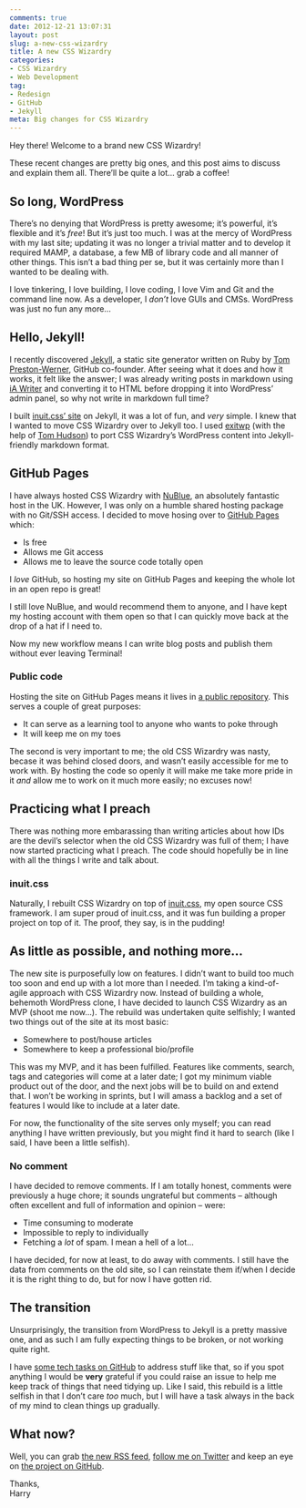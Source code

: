 ```yaml
---
comments: true
date: 2012-12-21 13:07:31
layout: post
slug: a-new-css-wizardry
title: A new CSS Wizardry
categories:
- CSS Wizardry
- Web Development
tag:
- Redesign
- GitHub
- Jekyll
meta: Big changes for CSS Wizardry
---
```


Hey there! Welcome to a brand new CSS Wizardry!

These recent changes are pretty big ones, and this post aims to discuss and
explain them all. There’ll  be quite a lot… grab a coffee!

## So long, WordPress

There’s no denying that WordPress is pretty awesome; it’s powerful, it’s
flexible and it’s _free_! But it’s just too much. I was at the mercy of
WordPress with my last site; updating it was no longer a trivial matter and to
develop it required MAMP, a database, a few MB of library code and all manner of
other things. This isn’t a bad thing per se, but it was certainly more than I
wanted to be dealing with.

I love tinkering, I love building, I love coding, I love Vim and Git and the
command line now. As a developer, I _don’t_ love GUIs and CMSs. WordPress was
just no fun any more…

## Hello, Jekyll!

I recently discovered [Jekyll](https://github.com/mojombo/jekyll), a static site
generator written on Ruby by [Tom Preston-Werner](http://tom.preston-werner.com/),
GitHub co-founder. After seeing what it does and how it works, it felt
like the answer; I was already writing posts in markdown using [iA Writer](http://www.iawriter.com/)
and converting it to HTML before dropping it into WordPress’ admin panel, so
why not write in markdown full time?

I built [inuit.css’ site](http://inuitcss.com) on Jekyll, it was a lot of fun,
and _very_ simple. I knew that I wanted to move CSS Wizardry over to Jekyll
too. I used [exitwp](https://github.com/thomasf/exitwp) (with the help of
[Tom Hudson](https://twitter.com/tomnomnom)) to port CSS Wizardry’s WordPress
content into Jekyll-friendly markdown format.

## GitHub Pages

I have always hosted CSS Wizardry with [NuBlue](http://www.nublue.co.uk/), an
absolutely fantastic host in the UK. However, I was only on a humble shared
hosting package with no Git/SSH access. I decided to move hosing over to
[GitHub Pages](http://pages.github.com/) which:

* Is free
* Allows me Git access
* Allows me to leave the source code totally open

I _love_ GitHub, so hosting my site on GitHub Pages and keeping the whole lot in
an open repo is great!

I still love NuBlue, and would recommend them to anyone, and I have kept my
hosting account with them open so that I can quickly move back at the drop of a
hat if I need to.

Now my new workflow means I can write blog posts and publish them without
ever leaving Terminal!

### Public code

Hosting the site on GitHub Pages means it lives in
[a public repository](https://github.com/csswizardry/csswizardry.github.com).
This serves a couple of great purposes:

<ul class="numbered-list">
  <li>It can serve as a learning tool to anyone who wants to poke through</li>
  <li>It will keep me on my toes</li>
</ul>

The second is very important to me; the old CSS Wizardry was nasty, becase it
was behind closed doors, and wasn’t easily accessible for me to work with. By
hosting the code so openly it will make me take more pride in it _and_ allow
me to work on it much more easily; no excuses now!

## Practicing what I preach

There was nothing more embarassing than writing articles about how IDs are the
devil’s selector when the old CSS Wizardry was full of them; I have now started
practicing what I preach. The code should hopefully be in line with all the
things I write and talk about.

### inuit.css

Naturally, I rebuilt CSS Wizardry on top of [inuit.css](http://inuitcss.com),
my open source CSS framework. I am super proud of inuit.css, and it was fun
building a proper project on top of it. The proof, they say, is in the pudding!

## As little as possible, and nothing more…

The new site is purposefully low on features. I didn’t want to build too
much too soon and end up with a lot more than I needed.  I’m taking a
kind-of-agile approach with CSS Wizardry now. Instead of building a whole,
behemoth WordPress clone, I have decided to launch CSS Wizardry as an MVP (shoot
me now…). The rebuild was undertaken quite selfishly; I wanted two things out of
the site at its most basic:

<ul class="numbered-list">
  <li>Somewhere to post/house articles</li>
  <li>Somewhere to keep a professional bio/profile</li>
</ul>

This was my MVP, and it has been fulfilled. Features like comments, search, tags
and categories will come at a later date; I got my minimum viable product out
of the door, and the next jobs will be to build on and extend that. I won’t be
working in sprints, but I will amass a backlog and a set of features I would
like to include at a later date.

For now, the functionality of the site serves only myself; you can read anything
I have written previously, but you might find it hard to search (like I said, I
have been a little selfish).

### No comment

I have decided to remove comments. If I am totally honest, comments were
previously a huge chore; it sounds ungrateful but comments – although
often excellent and full of information and opinion – were:

* Time consuming to moderate
* Impossible to reply to individually
* Fetching a _lot_ of spam. I mean a hell of a lot…

I have decided, for now at least, to do away with comments. I still have the
data from comments on the old site, so I can reinstate them if/when I decide
it is the right thing to do, but for now I have gotten rid.

## The transition

Unsurprisingly, the transition from WordPress to Jekyll is a pretty massive one,
and as such I am fully expecting things to be broken, or not working quite right.

I have [some tech tasks on GitHub](https://github.com/csswizardry/csswizardry.github.com/issues/1)
to address stuff like that, so if you spot anything I would be **very**
grateful if you could raise an issue to help me keep track of things that need
tidying up. Like I said, this rebuild is a little selfish in that I don’t care
_too_ much, but I will have a task always in the back of my mind to clean
things up gradually.


## What now?

Well, you can grab [the new RSS feed](/feed.xml), [follow me on Twitter](http://twitter.com/csswizardry)
and keep an eye on [the project on GitHub](https://github.com/csswizardry/csswizardry.github.com).

Thanks,  
Harry
